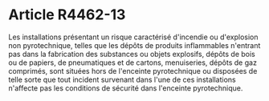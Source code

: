# Article R4462-13

Les installations présentant un risque caractérisé d'incendie ou d'explosion non pyrotechnique, telles que les dépôts de produits inflammables n'entrant pas dans la fabrication des substances ou objets explosifs, dépôts de bois ou de papiers, de pneumatiques et de cartons, menuiseries, dépôts de gaz comprimés, sont situées hors de l'enceinte pyrotechnique ou disposées de telle sorte que tout incident survenant dans l'une de ces installations n'affecte pas les conditions de sécurité dans l'enceinte pyrotechnique.